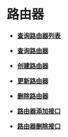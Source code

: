 # 路由器<a name="vpc_router_0000"></a>

-   **[查询路由器列表](查询路由器列表.md)**  

-   **[查询路由器](查询路由器.md)**  

-   **[创建路由器](创建路由器.md)**  

-   **[更新路由器](更新路由器.md)**  

-   **[删除路由器](删除路由器.md)**  

-   **[路由器添加接口](路由器添加接口.md)**  

-   **[路由器删除接口](路由器删除接口.md)**  


